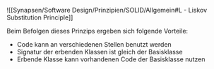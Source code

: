 ![[Synapsen/Software Design/Prinzipien/SOLID/Allgemein#L - Liskov Substitution Principle]]

Beim Befolgen dieses Prinzips ergeben sich folgende Vorteile:
- Code kann an verschiedenen Stellen benutzt werden
- Signatur der erbenden Klassen ist gleich der Basisklasse
- Erbende Klasse kann vorhandenen Code der Basisklasse nutzen